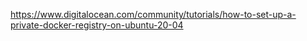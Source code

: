 https://www.digitalocean.com/community/tutorials/how-to-set-up-a-private-docker-registry-on-ubuntu-20-04
